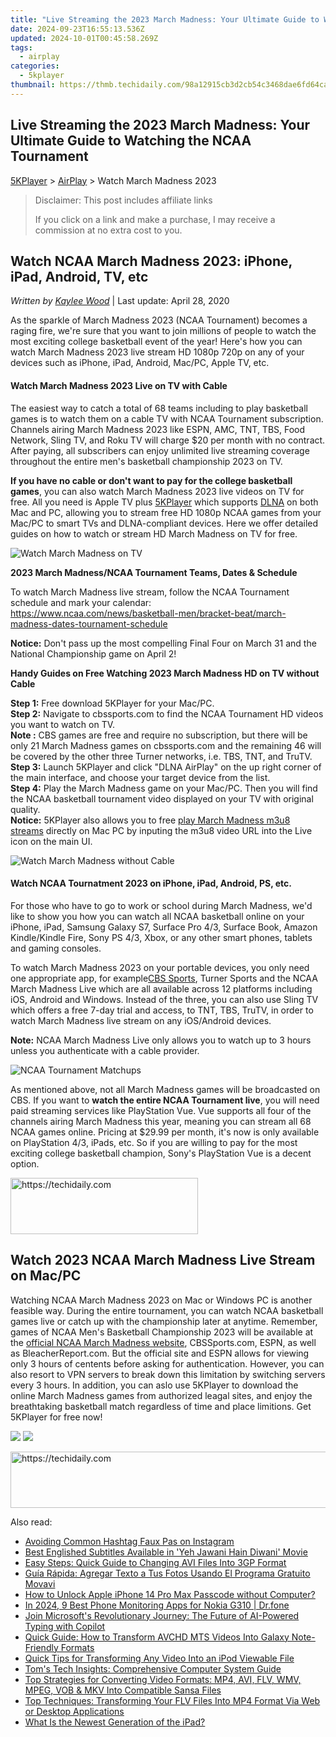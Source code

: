 ```yaml
---
title: "Live Streaming the 2023 March Madness: Your Ultimate Guide to Watching the NCAA Tournament"
date: 2024-09-23T16:55:13.536Z
updated: 2024-10-01T00:45:58.269Z
tags:
  - airplay
categories:
  - 5kplayer
thumbnail: https://thmb.techidaily.com/98a12915cb3d2cb54c3468dae6fd64cafa98af7144806238fd48ac7236bdda16.jpg
---
```


## Live Streaming the 2023 March Madness: Your Ultimate Guide to Watching the NCAA Tournament

[5KPlayer](https://tools.techidaily.com/5kplayer/products/) \> [AirPlay](https://tools.techidaily.com/5kplayer/airplay/) \> Watch March Madness 2023

>  Disclaimer: This post includes affiliate links
>
>  If you click on a link and make a purchase, I may receive a commission at no extra cost to you.
>

## Watch NCAA March Madness 2023: iPhone, iPad, Android, TV, etc

 _Written by [Kaylee Wood](https://www.quora.com/profile/Amanda-Hu-21)_ | Last update: April 28, 2020

As the sparkle of March Madness 2023 (NCAA Tournament) becomes a raging fire, we're sure that you want to join millions of people to watch the most exciting college basketball event of the year! Here's how you can watch March Madness 2023 live stream HD 1080p 720p on any of your devices such as iPhone, iPad, Android, Mac/PC, Apple TV, etc.

#### **Watch March Madness 2023 Live on TV with Cable**

The easiest way to catch a total of 68 teams including to play basketball games is to watch them on a cable TV with NCAA Tournament subscription. Channels airing March Madness 2023 like ESPN, AMC, TNT, TBS, Food Network, Sling TV, and Roku TV will charge $20 per month with no contract. After paying, all subscribers can enjoy unlimited live streaming coverage throughout the entire men's basketball championship 2023 on TV. 

**If you have no cable or don't want to pay for the college basketball games**, you can also watch March Madness 2023 live videos on TV for free. All you need is Apple TV plus [5KPlayer](https://tools.techidaily.com/5kplayer/products/) which supports [DLNA](https://tools.techidaily.com/5kplayer/dlna/) on both Mac and PC, allowing you to stream free HD 1080p NCAA games from your Mac/PC to smart TVs and DLNA-compliant devices. Here we offer detailed guides on how to watch or stream HD March Madness on TV for free. 

![Watch March Madness on TV](https://www.5kplayer.com/airplay/img/watch-march-madness-battle.jpg) 

**2023 March Madness/NCAA Tournament Teams, Dates & Schedule** 

To watch March Madness live stream, follow the NCAA Tournament schedule and mark your calendar:  
 https://www.ncaa.com/news/basketball-men/bracket-beat/march-madness-dates-tournament-schedule

**Notice:** Don't pass up the most compelling Final Four on March 31 and the National Championship game on April 2! 

**Handy Guides on Free Watching 2023 March Madness HD on TV without Cable**

**Step 1:** Free download 5KPlayer for your Mac/PC.  
**Step 2:** Navigate to cbssports.com to find the NCAA Tournament HD videos you want to watch on TV.  
**Note :** CBS games are free and require no subscription, but there will be only 21 March Madness games on cbssports.com and the remaining 46 will be covered by the other three Turner networks, i.e. TBS, TNT, and TruTV.  
**Step 3:** Launch 5KPlayer and click "DLNA AirPlay" on the up right corner of the main interface, and choose your target device from the list.  
**Step 4:** Play the March Madness game on your Mac/PC. Then you will find the NCAA basketball tournament video displayed on your TV with original quality.  
**Notice:** 5KPlayer also allows you to free [play March Madness m3u8 streams](https://tools.techidaily.com/5kplayer/video-music-player/) directly on Mac PC by inputing the m3u8 video URL into the Live icon on the main UI.

![Watch March Madness without Cable](https://www.5kplayer.com/airplay/img/airplay-with-5kplayer.jpg)

#### **Watch NCAA Tournatment 2023 on iPhone, iPad, Android, PS, etc.**

For those who have to go to work or school during March Madness, we'd like to show you how you can watch all NCAA basketball online on your iPhone, iPad, Samsung Galaxy S7, Surface Pro 4/3, Surface Book, Amazon Kindle/Kindle Fire, Sony PS 4/3, Xbox, or any other smart phones, tablets and gaming consoles.

To watch March Madness 2023 on your portable devices, you only need one appropriate app, for example[CBS Sports](http://www.cbssports.com/), Turner Sports and the NCAA March Madness Live which are all available across 12 platforms including iOS, Android and Windows. Instead of the three, you can also use Sling TV which offers a free 7-day trial and access, to TNT, TBS, TruTV, in order to watch March Madness live stream on any iOS/Android devices.

**Note:** NCAA March Madness Live only allows you to watch up to 3 hours unless you authenticate with a cable provider.

![NCAA Tournament Matchups](https://www.5kplayer.com/airplay/img/stream-march-madness-2016.jpg) 

As mentioned above, not all March Madness games will be broadcasted on CBS. If you want to **watch the entire NCAA Tournament live**, you will need paid streaming services like PlayStation Vue. Vue supports all four of the channels airing March Madness this year, meaning you can stream all 68 NCAA games online. Pricing at $29.99 per month, it's now is only available on PlayStation 4/3, iPads, etc. So if you are willing to pay for the most exciting college basketball champion, Sony's PlayStation Vue is a decent option. 

<!-- affiliate ads begin -->
<a href="https://aligracehair.sjv.io/c/5597632/1918714/19272" target="_top" id="1918714">
  <img src="//a.impactradius-go.com/display-ad/19272-1918714" border="0" alt="https://techidaily.com" width="300" height="90"/>
</a>
<img height="0" width="0" src="https://aligracehair.sjv.io/i/5597632/1918714/19272" style="position:absolute;visibility:hidden;" border="0" />
<!-- affiliate ads end -->

## Watch 2023 NCAA March Madness Live Stream on Mac/PC

Watching NCAA March Madness 2023 on Mac or Windows PC is another feasible way. During the entire tournament, you can watch NCAA basketball games live or catch up with the championship later at anytime. Remember, games of NCAA Men's Basketball Championship 2023 will be available at the [official NCAA March Madness website](http://www.ncaa.com/march-madness), CBSSports.com, ESPN, as well as BleacherReport.com. But the official site and ESPN allows for viewing only 3 hours of centents before asking for authentication. However, you can also resort to VPN servers to break down this limitation by switching servers every 3 hours. In addition, you can aslo use 5KPlayer to download the online March Madness games from authorized leagal sites, and enjoy the breathtaking basketball match regardless of time and place limitions. Get 5KPlayer for free now!

[![](https://www.5kplayer.com/airplay/../button/freedownbackmac.png)](https://tools.techidaily.com/5kplayer/products/) [![](https://www.5kplayer.com/airplay/../button/freedownwhitewin.png)](https://tools.techidaily.com/5kplayer/products/)

<!-- affiliate ads begin -->
<a href="https://ephamedtechinc.pxf.io/c/5597632/2136614/26400" target="_top" id="2136614">
  <img src="//a.impactradius-go.com/display-ad/26400-2136614" border="0" alt="https://techidaily.com" width="728" height="90"/>
</a>
<img height="0" width="0" src="https://ephamedtechinc.pxf.io/i/5597632/2136614/26400" style="position:absolute;visibility:hidden;" border="0" />
<!-- affiliate ads end -->

<ins class="adsbygoogle"
     style="display:block"
     data-ad-format="autorelaxed"
     data-ad-client="ca-pub-7571918770474297"
     data-ad-slot="1223367746"></ins>

<ins class="adsbygoogle"
     style="display:block"
     data-ad-client="ca-pub-7571918770474297"
     data-ad-slot="8358498916"
     data-ad-format="auto"
     data-full-width-responsive="true"></ins>

<span class="atpl-alsoreadstyle">Also read:</span>
<div><ul>
<li><a href="https://instagram-video-files.techidaily.com/avoiding-common-hashtag-faux-pas-on-instagram/"><u>Avoiding Common Hashtag Faux Pas on Instagram</u></a></li>
<li><a href="https://media-tips.techidaily.com/best-englished-subtitles-available-in-yeh-jawani-hain-diwani-movie/"><u>Best Englished Subtitles Available in 'Yeh Jawani Hain Diwani' Movie</u></a></li>
<li><a href="https://media-tips.techidaily.com/easy-steps-quick-guide-to-changing-avi-files-into-3gp-format/"><u>Easy Steps: Quick Guide to Changing AVI Files Into 3GP Format</u></a></li>
<li><a href="https://techtrends.techidaily.com/guia-rapida-agregar-texto-a-tus-fotos-usando-el-programa-gratuito-movavi/"><u>Guía Rápida: Agregar Texto a Tus Fotos Usando El Programa Gratuito Movavi</u></a></li>
<li><a href="https://ios-unlock.techidaily.com/how-to-unlock-apple-iphone-14-pro-max-passcode-without-computer-by-drfone-ios/"><u>How to Unlock Apple iPhone 14 Pro Max Passcode without Computer?</u></a></li>
<li><a href="https://android-location-track.techidaily.com/in-2024-9-best-phone-monitoring-apps-for-nokia-g310-drfone-by-drfone-virtual-android/"><u>In 2024, 9 Best Phone Monitoring Apps for Nokia G310 | Dr.fone</u></a></li>
<li><a href="https://eaxpv-info.techidaily.com/join-microsofts-revolutionary-journey-the-future-of-ai-powered-typing-with-copilot/"><u>Join Microsoft's Revolutionary Journey: The Future of AI-Powered Typing with Copilot</u></a></li>
<li><a href="https://media-tips.techidaily.com/quick-guide-how-to-transform-avchd-mts-videos-into-galaxy-note-friendly-formats/"><u>Quick Guide: How to Transform AVCHD MTS Videos Into Galaxy Note-Friendly Formats</u></a></li>
<li><a href="https://media-tips.techidaily.com/quick-tips-for-transforming-any-video-into-an-ipod-viewable-file/"><u>Quick Tips for Transforming Any Video Into an iPod Viewable File</u></a></li>
<li><a href="https://hardware-updates.techidaily.com/toms-tech-insights-comprehensive-computer-system-guide/"><u>Tom's Tech Insights: Comprehensive Computer System Guide</u></a></li>
<li><a href="https://media-tips.techidaily.com/top-strategies-for-converting-video-formats-mp4-avi-flv-wmv-mpeg-vob-and-mkv-into-compatible-sansa-files/"><u>Top Strategies for Converting Video Formats: MP4, AVI, FLV, WMV, MPEG, VOB & MKV Into Compatible Sansa Files</u></a></li>
<li><a href="https://media-tips.techidaily.com/top-techniques-transforming-your-flv-files-into-mp4-format-via-web-or-desktop-applications/"><u>Top Techniques: Transforming Your FLV Files Into MP4 Format Via Web or Desktop Applications</u></a></li>
<li><a href="https://technical-tips.techidaily.com/what-is-the-newest-generation-of-the-ipad/"><u>What Is the Newest Generation of the iPad?</u></a></li>
</ul></div>

